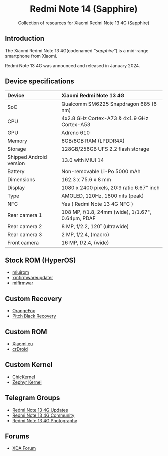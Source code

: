 <div style="text-align:center">

# Redmi Note 14 (Sapphire)

Collection of resources for Xiaomi Redmi Note 13 4G (Sapphire)

</div>

## Introduction

The Xiaomi Redmi Note 13 4G(codenamed _"sapphire"_) is a mid-range smartphone from Xiaomi.

Redmi Note 13 4G was announced and released in January 2024.

## Device specifications

| Device                  | Xiaomi Redmi Note 13 4G                             |
| :---------------------- | :-------------------------------------------------- |
| SoC                     | Qualcomm SM6225 Snapdragon 685 (6 nm)               |
| CPU                     | 4x2.8 GHz Cortex-A73 & 4x1.9 GHz Cortex-A53         |
| GPU                     | Adreno 610                                          |
| Memory                  | 6GB/8GB RAM (LPDDR4X)                               |
| Storage                 | 128GB/256GB UFS 2.2 flash storage                   |
| Shipped Android version | 13.0 with MIUI 14                                   |
| Battery                 | Non-removable Li-Po 5000 mAh                        |
| Dimensions              | 162.3 x 75.6 x 8 mm                                 |
| Display                 | 1080 x 2400 pixels, 20:9 ratio 6.67" inch           |
| Type                    | AMOLED, 120Hz, 1800 nits (peak)                     |
| NFC                     | Yes ( Redmi Note 13 4G NFC )                        |
| Rear camera 1           | 108 MP, f/1.8, 24mm (wide), 1/1.67", 0.64µm, PDAF   |
| Rear camera 2           | 8 MP, f/2.2, 120˚ (ultrawide)                       |
| Rear camera 3           | 2 MP, f/2.4, (macro)                                |
| Front camera            | 16 MP, f/2.4, (wide)                                |


## Stock ROM (HyperOS)
- [miuirom](https://miuirom.org/phones/redmi-note-13)
- [xmfirmwareupdater](https://xmfirmwareupdater.com/firmware/sapphire/)
- [mifirmwar](https://mifirmware.com/redmi-note-13-4g-firmware/)

## Custom Recovery
- [OrangeFox](https://orangefox.download/device/65a5a3287ac2a93129dc9543)
- [Pitch Black Recovery](https://xdaforums.com/t/recovery-sapphire-sapphiren-unofficial-pitch-black-recovery-project-v4-x.4674302/)

## Custom ROM
- [Xiaomi.eu](https://sourceforge.net/projects/xiaomi-eu-multilang-miui-roms/files/xiaomi.eu/HyperOS-STABLE-RELEASES/HyperOS2.0/)
- [crDroid](https://crdroid.net/sapphire/11)


## Custom Kernel
- [ChicKernel](https://github.com/chickendrop89/device_xiaomi_gemstones-kernel)
- [Zephyr Kernel](https://github.com/topnotchfreaks/kernel_msm-5.15/releases/tag/ZEPHYR-1.0)

## Telegram Groups
- [Redmi Note 13 4G Updates](https://t.me/RedmiNote134GUpdates)
- [Redmi Note 13 4G Community](https://t.me/RedmiNote134GCommunity)
- [Redmi Note 13 4G Photography](https://t.me/RedmiNote134GPhotography)

## Forums
- [XDA Forum](https://xdaforums.com/f/xiaomi-redmi-note-13-4g-sapphire.12889/)
